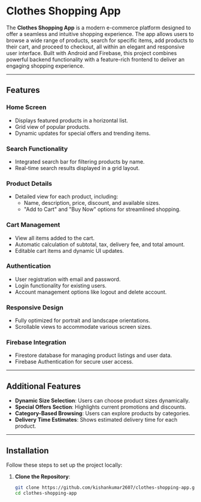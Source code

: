 # Clothes Shopping App

The **Clothes Shopping App** is a modern e-commerce platform designed to offer a seamless and intuitive shopping experience. The app allows users to browse a wide range of products, search for specific items, add products to their cart, and proceed to checkout, all within an elegant and responsive user interface. Built with Android and Firebase, this project combines powerful backend functionality with a feature-rich frontend to deliver an engaging shopping experience.

---

## Features

### Home Screen
- Displays featured products in a horizontal list.
- Grid view of popular products.
- Dynamic updates for special offers and trending items.

### Search Functionality
- Integrated search bar for filtering products by name.
- Real-time search results displayed in a grid layout.

### Product Details
- Detailed view for each product, including:
  - Name, description, price, discount, and available sizes.
  - "Add to Cart" and "Buy Now" options for streamlined shopping.

### Cart Management
- View all items added to the cart.
- Automatic calculation of subtotal, tax, delivery fee, and total amount.
- Editable cart items and dynamic UI updates.

### Authentication
- User registration with email and password.
- Login functionality for existing users.
- Account management options like logout and delete account.

### Responsive Design
- Fully optimized for portrait and landscape orientations.
- Scrollable views to accommodate various screen sizes.

### Firebase Integration
- Firestore database for managing product listings and user data.
- Firebase Authentication for secure user access.

---

## Additional Features

- **Dynamic Size Selection**: Users can choose product sizes dynamically.
- **Special Offers Section**: Highlights current promotions and discounts.
- **Category-Based Browsing**: Users can explore products by categories.
- **Delivery Time Estimates**: Shows estimated delivery time for each product.

---

## Installation

Follow these steps to set up the project locally:

1. **Clone the Repository**:
   ```bash
   git clone https://github.com/kishankumar2607/clothes-shopping-app.git
   cd clothes-shopping-app
